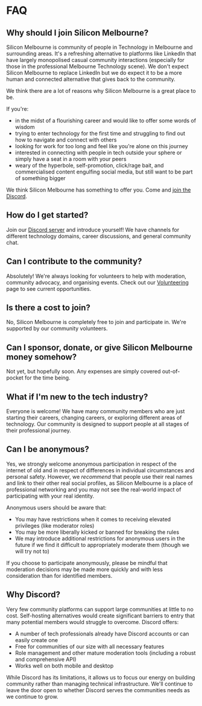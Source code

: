 # FAQ

<!-- toc -->

## Why should I join Silicon Melbourne?

Silicon Melbourne is community of people in Technology in Melbourne and surrounding areas. It's a refreshing alternative to platforms like LinkedIn that have largely monopolised casual community interactions (especially for those in the professional Melbourne Technology scene). We don't expect Silicon Melbourne to replace LinkedIn but we do expect it to be a more human and connected alternative that gives back to the community.

We think there are a lot of reasons why Silicon Melbourne is a great place to be.

If  you're:
- in the midst of a flourishing career and would like to offer some words of wisdom
- trying to enter technology for the first time and struggling to find out how to navigate and connect with others
- looking for work for too long and feel like you're alone on this journey
- interested in connecting with people in tech outside your sphere or simply have a seat in a room with your peers
- weary of the hyperbole, self-promotion, click/rage bait, and commercialised content engulfing social media, but still want to be part of something bigger

We think Silicon Melbourne has something to offer you. Come and [join the Discord](https://silicon.melbourne/).

## How do I get started?

Join our [Discord server](https://silicon.melbourne/) and introduce yourself! We have channels for different technology domains, career discussions, and general community chat.

## Can I contribute to the community?
 
Absolutely! We're always looking for volunteers to help with moderation, community advocacy, and organising events. Check out our [Volunteering](../04_contributing/03_volunteering.md) page to see current opportunities.

## Is there a cost to join?

No, Silicon Melbourne is completely free to join and participate in. We're supported by our community volunteers.

## Can I sponsor, donate, or give Silicon Melbourne money somehow?

Not yet, but hopefully soon. Any expenses are simply covered out-of-pocket for the time being.

## What if I'm new to the tech industry?

Everyone is welcome! We have many community members who are just starting their careers, changing careers, or exploring different areas of technology. Our community is designed to support people at all stages of their professional journey.

## Can I be anonymous?

Yes, we strongly welcome anonymous participation in respect of the internet of old and in respect of differences in individual circumstances and personal safety. However, we *recommend* that people use their real names and link to their other real social profiles, as Silicon Melbourne is a place of professional networking and you may not see the real-world impact of participating with your real identity.

Anonymous users should be aware that:
- You may have restrictions when it comes to receiving elevated privileges (like moderator roles)
- You may be more liberally kicked or banned for breaking the rules
- We may introduce additional restrictions for anonymous users in the future if we find it difficult to appropriately moderate them (though we will try not to)

If you choose to participate anonymously, please be mindful that moderation decisions may be made more quickly and with less consideration than for identified members.

## Why Discord?

Very few community platforms can support large communities at little to no cost. Self-hosting alternatives would create significant barriers to entry that many potential members would struggle to overcome. Discord offers:

- A number of tech professionals already have Discord accounts or can easily create one
- Free for communities of our size with all necessary features
- Role management and other mature moderation tools (including a robust and comprehensive API)
- Works well on both mobile and desktop

While Discord has its limitations, it allows us to focus our energy on building community rather than managing technical infrastructure. We'll continue to leave the door open to whether Discord serves the communities needs as we continue to grow.